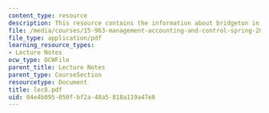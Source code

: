 ```yaml
---
content_type: resource
description: This resource contains the information about bridgeton in this course.
file: /media/courses/15-963-management-accounting-and-control-spring-2007/04e4b095050fbf2a48a5818a119a47e8_lec8.pdf
file_type: application/pdf
learning_resource_types:
- Lecture Notes
ocw_type: OCWFile
parent_title: Lecture Notes
parent_type: CourseSection
resourcetype: Document
title: lec8.pdf
uid: 04e4b095-050f-bf2a-48a5-818a119a47e8
---
```

